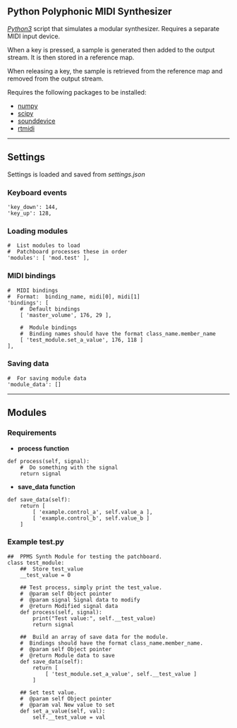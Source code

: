 ## Python Polyphonic MIDI Synthesizer

[*Python3*](https://www.python.org/) script that simulates a modular synthesizer.  Requires a separate MIDI input device.

When a key is pressed, a sample is generated then added to the output stream.  It is then stored in a reference map.

When releasing a key, the sample is retrieved from the reference map and removed from the output stream.

Requires the following packages to be installed:
- [numpy](https://numpy.org/)
- [scipy](https://www.scipy.org/)
- [sounddevice](https://pypi.org/project/sounddevice/)
- [rtmidi](https://pypi.org/project/python-rtmidi/)

-----

## Settings

Settings is loaded and saved from *settings.json*

### Keyboard events
```
'key_down': 144,
'key_up': 128,
```

### Loading modules
```
#  List modules to load
#  Patchboard processes these in order
'modules': [ 'mod.test' ],
```

### MIDI bindings
```
#  MIDI bindings
#  Format:  binding_name, midi[0], midi[1]
'bindings': [
    #  Default bindings
    [ 'master_volume', 176, 29 ],

    #  Module bindings
    #  Binding names should have the format class_name.member_name
    [ 'test_module.set_a_value', 176, 118 ]
],
```

### Saving data
```
#  For saving module data
'module_data': []
```

-----

## Modules

### Requirements

- __process function__
```
def process(self, signal):
    #  Do something with the signal
    return signal
```

- __save_data function__
```
def save_data(self):
    return [
        [ 'example.control_a', self.value_a ],
        [ 'example.control_b', self.value_b ]
    ]
```

### Example test.py
```
##  PPMS Synth Module for testing the patchboard.
class test_module:
    ##  Store test_value
    __test_value = 0

    ## Test process, simply print the test_value.
    #  @param self Object pointer
    #  @param signal Signal data to modify
    #  @return Modified signal data
    def process(self, signal):
        print("Test value:", self.__test_value)
        return signal

    ##  Build an array of save data for the module.
    #  Bindings should have the format class_name.member_name.
    #  @param self Object pointer
    #  @return Module data to save
    def save_data(self):
        return [
            [ 'test_module.set_a_value', self.__test_value ]
        ]

    ## Set test value.
    #  @param self Object pointer
    #  @param val New value to set
    def set_a_value(self, val):
        self.__test_value = val
```
